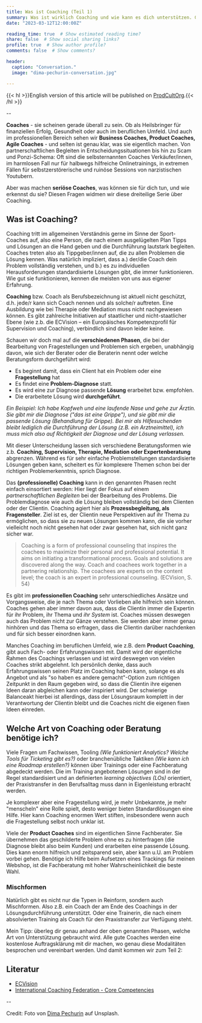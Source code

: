 ```yaml
---
title: Was ist Coaching (Teil 1)
summary: Was ist wirklich Coaching und wie kann es dich unterstützen. German version.
date: "2023-03-12T12:00:00Z"

reading_time: true  # Show estimated reading time?
share: false  # Show social sharing links?
profile: true  # Show author profile?
comments: false  # Show comments?

header:
  caption: "Conversation."
  image: "dima-pechurin-conversation.jpg"

---
```


{{< hl >}}English version of this article will be published on [ProdCultOrg](https://blog.productcult.org/).{{< /hl >}}

--

**Coaches** - sie scheinen gerade überall zu sein. Ob als Heilsbringer für finanziellen Erfolg, Gesundheit oder auch im beruflichen Umfeld. Und auch im professionellen Bereich sehen wir **Business Coaches, Product Coaches, Agile Coaches** - und selten ist genau klar, was sie eigentlich machen. 
Von partnerschaftlichen Begleiten in Entscheidungssituationen bis hin zu Scam und Ponzi-Schema: Oft sind die selbsternannten Coaches Verkäufer/innen, im harmlosen Fall nur für halbwegs hilfreiche Onlinetrainings, in extremen Fällen für selbstzerstörerische und ruinöse Sessions von narzistischen Youtubern.

Aber was machen **seriöse Coaches**, was können sie für dich tun, und wie erkennst du sie? Diesen Fragen widmen wir diese dreiteilige Serie über Coaching.



## Was ist Coaching?

Coaching tritt im allgemeinen Verständnis gerne im Sinne der Sport-Coaches auf, also eine Person, die nach einem ausgelügelten Plan Tipps und Lösungen an die Hand geben und die Durchführung lautstark begleiten. Coaches treten also als Tippgeber/innen auf, die zu allen Problemen die Lösung kennen. Was natürlich impliziert, dass a.) der/die Coach dein Problem vollständig verstehen, und b.) es zu individuellen Herausforderungen standardisierte Lösungen gibt, die immer funktionieren. Wie gut sie funktionieren, kennen die meisten von uns aus eigener Erfahrung.

**Coaching** bzw. Coach als Berufsbezeichnung ist aktuell nicht geschützt, d.h. jede/r kann sich Coach nennen und als solche/r auftreten. Eine Ausbildung wie bei Therapie oder Mediation muss nicht nachgewiesen können. Es gibt zahlreiche Initiativen auf staatlicher und nicht-staatlicher Ebene (wie z.b. die ECVision – ein Europäisches Kompetenzprofil für Supervision und Coaching), verbindlich sind davon leider keine. 

Schauen wir doch mal auf die **verschiedenen Phasen**, die bei der Bearbeitung von Fragestellungen und Problemen sich ergeben, unabhängig davon, wie sich der Berater oder die Beraterin nennt oder welche Beratungsform durchgeführt wird:

- Es beginnt damit, dass ein Client hat ein Problem oder eine **Fragestellung** hat
- Es findet eine **Problem-Diagnose** statt.
- Es wird eine zur Diagnose passende **Lösung** erarbeitet bzw. empfohlen.
- Die erarbeitete Lösung wird **durchgeführt**.

_Ein Beispiel: Ich habe Kopfweh und eine laufende Nase und gehe zur Ärztin. Sie gibt mir die Diagnose ("das ist eine Grippe"), und sie gibt mir die passende Lösung (Behandlung für Grippe). Bei mir als Hilfesuchenden bleibt lediglich die Durchführung der Lösung (z.B. ein Arztneimittel), ich muss mich also auf Richtigkeit der Diagnose und der Lösung verlassen._ 

Mit dieser Unterscheidung lassen sich verschiedene Beratungsformen wie z.b. **Coaching, Supervision, Therapie, Mediation oder Expertenberatung** abgrenzen. Während es für sehr einfache Problemstellungen standardisierte Lösungen geben kann, scheitert es für komplexere Themen schon bei der richtigen Problemerkenntnis, sprich Diagnose.


Das **(professionelle) Coaching** kann in den genannten Phasen recht einfach einsortiert werden: 
Hier liegt der Fokus auf einem _partnerschaftlichen Begleiten_ bei der Bearbeitung des Problems. Die Problemdiagnose wie auch die Lösung bleiben vollständig bei dem Clienten oder der Clientin. Coaching agiert hier als **Prozessbegleitung, als Fragensteller**. 
Ziel ist es, der Clientin neue Perspektiven auf ihr Thema zu ermöglichen, so dass sie zu neuen Lösungen kommen kann, die sie vorher vielleicht noch nicht gesehen hat oder zwar gesehen hat, sich nicht ganz sicher war.
 
> Coaching is a form of professional counseling that inspires the coachees to maximize their personal and professional potential. It aims on initiating a transformational process. Goals and solutions are discovered along the way. Coach and coachees work together in a partnering relationship. The coachees are experts  on the content level; the coach is an expert in professional counseling. (ECVision, S. 54)

Es gibt im **professionellen Coaching** sehr unterschiedliches Ansätze und Vorgangsweise, die je nach Thema oder Vorlieben alle hilfreich sein können. Coaches gehen aber immer davon aus, dass die Clientin immer die Expertin für ihr Problem, ihr Thema und _ihr System_ ist. Coaches müssen deswegen auch das Problem nicht zur Gänze verstehen. Sie werden aber immer genau hinhören und das Thema so erfragen, dass die Clientin darüber nachdenken und für sich besser einordnen kann. 

Manches Coaching im beruflichen Umfeld, wie z.B. dem **Product Coaching**, gibt auch Fach- oder Erfahrungswissen mit. Damit wird der eigentliche Rahmen des Coachings verlassen und ist wird deswegen von vielen Coaches strikt abgelehnt. Ich persönlich denke, dass auch Erfahrungswissen seinen Platz im Coaching haben kann, solange es als Angebot und als "so haben es andere gemacht"-Option zum richtigen Zeitpunkt in den Raum gegeben wird, so dass die Clientin ihre eigenen Ideen daran abgleichen kann oder inspiriert wird. Der schwierige Balanceakt hierbei ist allerdings, dass der Lösungsraum komplett in der Verantwortung der Clientin bleibt und die Coaches nicht die eigenen fixen Ideen einreden. 



## Welche Art von Coaching oder Beratung benötige ich?

Viele Fragen um Fachwissen, Tooling _(Wie funktioniert Analytics? Welche Tools für Ticketing gibt es?)_ oder branchenübliche Taktiken _(Wie kann ich eine Roadmap erstellen?)_ können über Trainings oder eine Fachberatung abgedeckt werden. Die im Training angebotenen Lösungen sind in der Regel standardisiert und an definierten _learning objectives (LOs)_ orientiert, der Praxistransfer in den Berufsalltag muss dann in Eigenleistung erbracht werden.

Je komplexer aber eine Fragestellung wird, je mehr Unbekannte, je mehr "menscheln" eine Rolle spielt, desto weniger bieten Standardlösungen eine Hilfe. Hier kann Coaching enormen Wert stiften, insbesondere wenn auch die Fragestellung selbst noch unklar ist.

Viele der **Product Coaches** sind im eigentlichen Sinne Fachberater. Sie übernehmen das geschilderte Problem ohne es zu hinterfragen (die Diagnose bleibt also beim Kunden) und erarbeiten eine passende Lösung. Dies kann enorm hilfreich und zeitsparend sein, aber kann u.U. am Problem vorbei gehen. 
Benötige ich Hilfe beim Aufsetzen eines Trackings für meinen Webshop, ist die Fachberatung mit hoher Wahrscheinlichkeit die beste Wahl.


### Mischformen
Natürlich gibt es nicht nur die Typen in Reinform, sondern auch Mischformen. Also z.B. ein Coach der am Ende des Coachings in der Lösungsdurchführung unterstützt. Oder eine Trainerin, die nach einem absolvierten Training als Coach für den Praxistransfer zur Verfügung steht. 

Mein Tipp: überleg dir genau anhand der oben genannten Phasen, welche Art von Unterstützung gebraucht wird. Alle gute Coaches werden eine kostenlose Auftragsklärung mit dir machen, wo genau diese Modalitäten besprochen und vereinbart werden. Und damit kommen wir zum Teil 2:



## Literatur
- [ECVision](https://anse.eu/wp-content/uploads/doc/ECVision/ECvision_e_book.pdf)
- [International Coaching Federation - Core Competencies](https://coachingfederation.org/credentials-and-standards/core-competencies)

--

Credit: Foto von [Dima Pechurin](https://unsplash.com/@pechka) auf Unsplash. 

